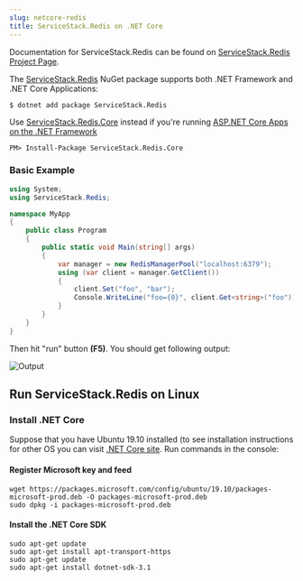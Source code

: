 ```yaml
---
slug: netcore-redis
title: ServiceStack.Redis on .NET Core
---
```


Documentation for ServiceStack.Redis can be found on [ServiceStack.Redis Project Page](https://github.com/ServiceStack/ServiceStack.Redis).

The [ServiceStack.Redis](https://www.nuget.org/packages/ServiceStack.Redis) NuGet package supports both .NET Framework and .NET Core Applications:

    $ dotnet add package ServiceStack.Redis

Use [ServiceStack.Redis.Core](https://www.nuget.org/packages/ServiceStack.Redis.Core) instead if you're running 
[ASP.NET Core Apps on the .NET Framework](https://docs.servicestack.net/templates-corefx)

    PM> Install-Package ServiceStack.Redis.Core

### Basic Example

```csharp
using System;
using ServiceStack.Redis;

namespace MyApp
{
    public class Program
    {
        public static void Main(string[] args)
        {
            var manager = new RedisManagerPool("localhost:6379");
            using (var client = manager.GetClient())
            {
                client.Set("foo", "bar");
                Console.WriteLine("foo={0}", client.Get<string>("foo"));
            }
        }
    }
}
```

Then hit "run" button **(F5)**. You should get following output:

![Output](/images/8-Output.png)

## Run ServiceStack.Redis on Linux

### Install .NET Core

Suppose that you have Ubuntu 19.10 installed (to see installation instructions for other OS you can 
visit [.NET Core site](https://www.microsoft.com/net/core). Run commands in the console:

#### Register Microsoft key and feed

    wget https://packages.microsoft.com/config/ubuntu/19.10/packages-microsoft-prod.deb -O packages-microsoft-prod.deb
    sudo dpkg -i packages-microsoft-prod.deb    

#### Install the .NET Core SDK

    sudo apt-get update
    sudo apt-get install apt-transport-https
    sudo apt-get update
    sudo apt-get install dotnet-sdk-3.1